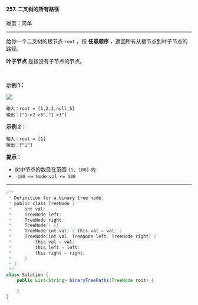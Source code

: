 #### 257. 二叉树的所有路径

难度：简单

---

给你一个二叉树的根节点 `root` ，按  **任意顺序**  ，返回所有从根节点到叶子节点的路径。

**叶子节点**  是指没有子节点的节点。

 

**示例 1：**

![](https://assets.leetcode.com/uploads/2021/03/12/paths-tree.jpg)
```
输入：root = [1,2,3,null,5]
输出：["1->2->5","1->3"]
```

**示例 2：**

```
输入：root = [1]
输出：["1"]
```

**提示：**

*   树中节点的数目在范围 `[1, 100]` 内
*   `-100 <= Node.val <= 100`

---



```Java
/**
 * Definition for a binary tree node.
 * public class TreeNode {
 *     int val;
 *     TreeNode left;
 *     TreeNode right;
 *     TreeNode() {}
 *     TreeNode(int val) { this.val = val; }
 *     TreeNode(int val, TreeNode left, TreeNode right) {
 *         this.val = val;
 *         this.left = left;
 *         this.right = right;
 *     }
 * }
 */
class Solution {
    public List<String> binaryTreePaths(TreeNode root) {

    }
}
```